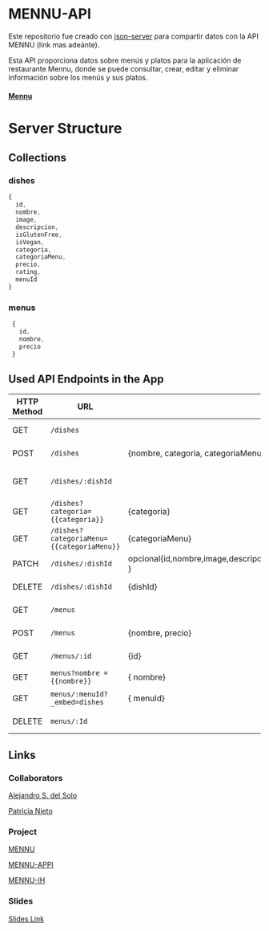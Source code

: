 
# MENNU-API

Este repositorio fue creado con [json-server](https://github.com/typicode/json-server) para compartir datos con la API MENNU (link mas adeánte).

Esta API proporciona datos sobre menús y platos para la aplicación de restaurante Mennu, donde se puede consultar, crear, editar y eliminar información sobre los menús y sus platos.

#### [Mennu](https://github.com/as-Solo/mennu/tree/main)

# Server Structure

## Collections

### dishes

```javascript
{
  id,
  nombre,
  image,
  descripcion,
  isGlutenFree,
  isVegan,
  categoria,
  categoriaMenu,
  precio,
  rating,
  menuId   
}
```

### menus

```javascript
 {
   id,
   nombre,
   precio
 }
```

## Used API Endpoints in the App

| HTTP Method | URL                                       | Request Body                 | Description                                                    |
| ----------- | ---------------------------               | ---------------------------- | -------------------------------------------------------------- |
| GET         | `/dishes`                                 |                              | Sends all dishes                                               |
| POST        | `/dishes`                                 | {nombre, categoria, categoriaMenu,image, precio, rating}         | Creates a new dish                                             |
| GET         | `/dishes/:dishId`                         |                              | Sends all details of a dish                                    |
| GET         | `/dishes?categoria={{categoria}}`         |     {categoria}              | Dishes by Category                                             |
| GET         | `/dishes?categoriaMenu={{categoriaMenu}}` |       {categoriaMenu}        | Dishes by menuCategory                                         |
| PATCH       | `/dishes/:dishId`                         | opcional{id,nombre,image,descripcion,isGlutenFree,isVegan,categoria,categoriaMenu,precio,rating,menuId   }  | Edits a dish object                                            |
| DELETE      | `/dishes/:dishId`                         |    {dishId}                     | Deletes a dish object                                          |
| GET         | `/menus`                                  |                              | Sends all menus                                                |
| POST        | `/menus`                                  | {nombre, precio}               | Creates a new menu                                             |
| GET         | `/menus/:id`                              | {id}               | Get a menu by Id                                             |
| GET         |`menus?nombre = {{nombre}}`              | { nombre}               | Menu by name                                           |
| GET         |`menus/:menuId?_embed=dishes`              | { menuId}               | All dishes in a menu                                           |
| DELETE      | `menus/:Id`                                |                          | Deletes a menu object                                          |   

 
## Links

### Collaborators

[Alejandro S. del Solo](https://github.com/as-Solo)

[Patricia Nieto](https://github.com/PatriNieto)

### Project

[MENNU](https://github.com/as-Solo/mennu)

[MENNU-APPI](https://github.com/as-Solo/mennu-api)

[MENNU-IH](https://mennu-ih.netlify.app/)


### Slides

[Slides Link](www.your-slides-url-here.com)
